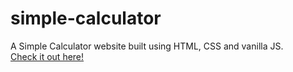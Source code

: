 # simple-calculator
A Simple Calculator website built using HTML, CSS and vanilla JS.\
[Check it out here!](https://astroflexx.github.io/simple-calculator/)
